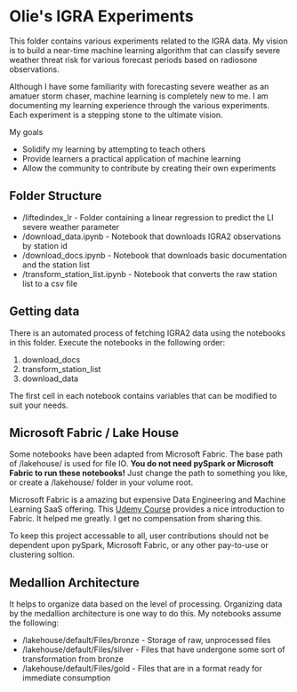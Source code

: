 # Olie's IGRA Experiments
This folder contains various experiments related to the IGRA data. My vision is to build a near-time machine learning algorithm that can classify severe weather threat risk for various forecast periods based on radiosone observations.

Although I have some familiarity with forecasting severe weather as an amatuer storm chaser, machine learning is completely new to me. I am documenting my learning experience through the various experiments. Each experiment is a stepping stone to the ultimate vision.

My goals
 - Solidify my learning by attempting to teach others
 - Provide learners a practical application of machine learning
 - Allow the community to contribute by creating their own experiments

## Folder Structure
- /liftedindex_lr - Folder containing a linear regression to predict the LI severe weather parameter
- /download_data.ipynb - Notebook that downloads IGRA2 observations by station id
- /download_docs.ipynb - Notebook that downloads basic documentation and the station list
- /transform_station_list.ipynb - Notebook that converts the raw station list to a csv file

## Getting data
There is an automated process of fetching IGRA2 data using the notebooks in this folder. Execute the notebooks in the following order:

1. download_docs
2. transform_station_list
3. download_data

The first cell in each notebook contains variables that can be modified to suit your needs.

## Microsoft Fabric / Lake House
Some notebooks have been adapted from Microsoft Fabric. The base path of /lakehouse/ is used for file IO. **You do not need pySpark or Microsoft Fabric to run these notebooks!** Just change the path to something you like, or create a /lakehouse/ folder in your volume root.

Microsoft Fabric is a amazing but expensive Data Engineering and Machine Learning SaaS offering. This [Udemy Course](https://www.udemy.com/course/microsoft-fabric-k/) provides a nice introduction to Fabric. It helped me greatly. I get no compensation from sharing this.

To keep this project accessable to all, user contributions should not be dependent upon pySpark, Microsoft Fabric, or any other pay-to-use or clustering soltion.

## Medallion Architecture
It helps to organize data based on the level of processing. Organizing data by the medallion architecture is one way to do this. My notebooks assume the following:

- /lakehouse/default/Files/bronze - Storage of raw, unprocessed files
- /lakehouse/default/Files/silver - Files that have undergone some sort of transformation from bronze
- /lakehouse/default/Files/gold - Files that are in a format ready for immediate consumption
